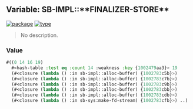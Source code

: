 ## Variable: SB-IMPL::\*\*FINALIZER-STORE\*\*
[![package](https://img.shields.io/badge/Package-SB--IMPL-5f9ea0.svg?style=social&colorA=999999)](../) [![type](https://img.shields.io/badge/Type-Variable-5f9ea0.svg?style=social&colorA=999999)](../#variable) 

> No description.

### Value
```cl
#((0 14 16 19)
  #<hash-table :test eq :count 14 :weakness :key {1002479aa3}> 19
  (#<closure (lambda () :in sb-impl::alloc-buffer) {1002783c5b}>)
  (#<closure (lambda () :in sb-impl::alloc-buffer) {1002783c7b}>)
  (#<closure (lambda () :in sb-impl::alloc-buffer) {1002783c9b}>)
  (#<closure (lambda () :in sb-impl::alloc-buffer) {1002783cbb}>)
  (#<closure (lambda () :in sb-impl::alloc-buffer) {1002783cdb}>)
  (#<closure (lambda () :in sb-sys:make-fd-stream) {1002783cfb}>) ..)
```
